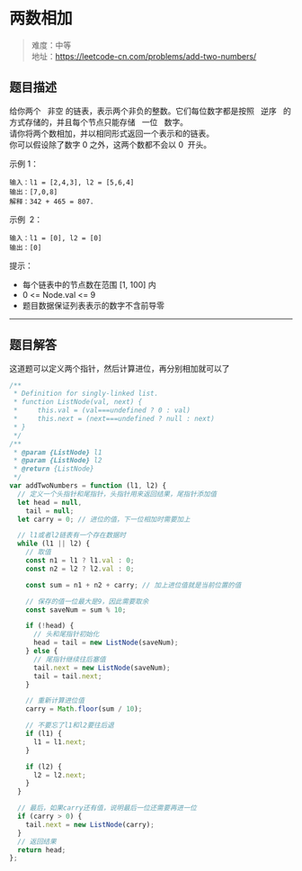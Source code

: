 # 两数相加

> 难度：中等  
> 地址：https://leetcode-cn.com/problems/add-two-numbers/

## 题目描述

给你两个   非空 的链表，表示两个非负的整数。它们每位数字都是按照   逆序   的方式存储的，并且每个节点只能存储   一位   数字。  
请你将两个数相加，并以相同形式返回一个表示和的链表。  
你可以假设除了数字 0 之外，这两个数都不会以 0  开头。

示例 1：

```
输入：l1 = [2,4,3], l2 = [5,6,4]
输出：[7,0,8]
解释：342 + 465 = 807.
```

示例  2：

```
输入：l1 = [0], l2 = [0]
输出：[0]
```

提示：

- 每个链表中的节点数在范围 [1, 100] 内
- 0 <= Node.val <= 9
- 题目数据保证列表表示的数字不含前导零

---

## 题目解答

这道题可以定义两个指针，然后计算进位，再分别相加就可以了

```javascript
/**
 * Definition for singly-linked list.
 * function ListNode(val, next) {
 *     this.val = (val===undefined ? 0 : val)
 *     this.next = (next===undefined ? null : next)
 * }
 */
/**
 * @param {ListNode} l1
 * @param {ListNode} l2
 * @return {ListNode}
 */
var addTwoNumbers = function (l1, l2) {
  // 定义一个头指针和尾指针，头指针用来返回结果，尾指针添加值
  let head = null,
    tail = null;
  let carry = 0; // 进位的值，下一位相加时需要加上

  // l1或者l2链表有一个存在数据时
  while (l1 || l2) {
    // 取值
    const n1 = l1 ? l1.val : 0;
    const n2 = l2 ? l2.val : 0;

    const sum = n1 + n2 + carry; // 加上进位值就是当前位置的值

    // 保存的值一位最大是9，因此需要取余
    const saveNum = sum % 10;

    if (!head) {
      // 头和尾指针初始化
      head = tail = new ListNode(saveNum);
    } else {
      // 尾指针继续往后塞值
      tail.next = new ListNode(saveNum);
      tail = tail.next;
    }

    // 重新计算进位值
    carry = Math.floor(sum / 10);

    // 不要忘了l1和l2要往后退
    if (l1) {
      l1 = l1.next;
    }

    if (l2) {
      l2 = l2.next;
    }
  }

  // 最后，如果carry还有值，说明最后一位还需要再进一位
  if (carry > 0) {
    tail.next = new ListNode(carry);
  }
  // 返回结果
  return head;
};
```
